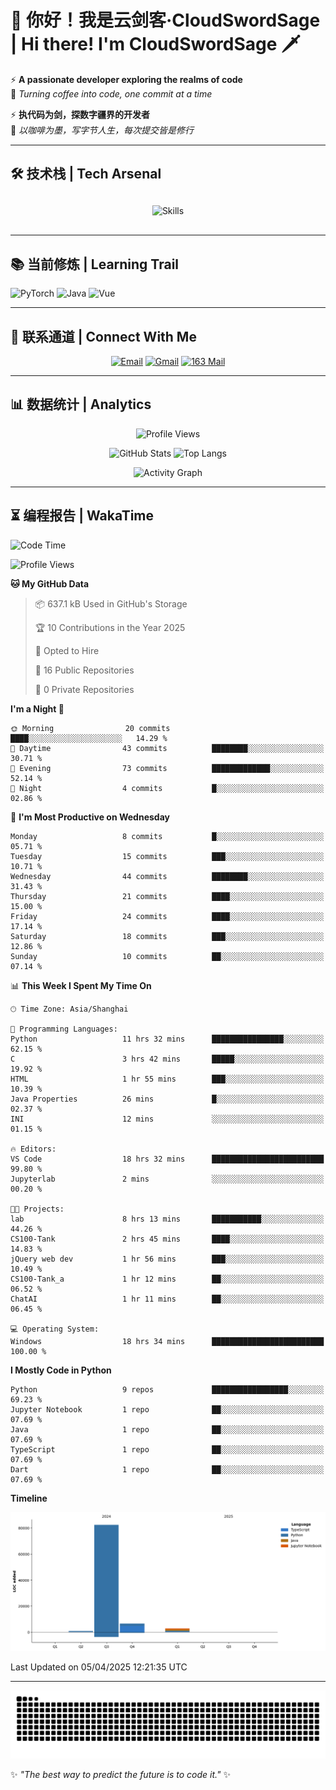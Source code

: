 # 🌊 你好！我是云剑客·CloudSwordSage | Hi there! I'm CloudSwordSage 🗡️

⚡ **A passionate developer exploring the realms of code**  
🌌 *Turning coffee into code, one commit at a time*

⚡ **执代码为剑，探数字疆界的开发者**  
🌌 *以咖啡为墨，写字节人生，每次提交皆是修行*

---

## 🛠️ 技术栈 | Tech Arsenal

<div align="center" style="margin: 20px 0;">
  <img src="https://skillicons.dev/icons?i=python,linux,git,github,html,css,js,ts" alt="Skills" style="height: 50px; margin: 10px;"/>
</div>

---

## 📚 当前修炼 | Learning Trail
  ![PyTorch](https://img.shields.io/badge/PyTorch-EE4C2C?style=flat-square&logo=pytorch&logoColor=white)
  ![Java](https://img.shields.io/badge/Java-007396?style=flat-square&logo=openjdk&logoColor=white)
  ![Vue](https://img.shields.io/badge/Vue.js-4FC08D?style=flat-square&logo=vue.js&logoColor=white)

---

## 📮 联系通道 | Connect With Me
<div align="center">
  
[![Email](https://img.shields.io/badge/QQ%20Mail-1984769759@qq.com-168DEA?style=flat-square&logo=tencentqq)](mailto:1984769759@qq.com)
[![Gmail](https://img.shields.io/badge/Gmail-zlf100518@gmail.com-EA4335?style=flat-square&logo=gmail)](mailto:zlf100518@gmail.com)
[![163 Mail](https://img.shields.io/badge/163-zlf100518@163.com-DC143C?style=flat-square)](mailto:zlf100518@163.com)

</div>

---

## 📊 数据统计 | Analytics

<div align="center">
  
![Profile Views](https://komarev.com/ghpvc/?username=CloudSwordSage&color=blueviolet&style=flat-square)

![GitHub Stats](https://github-readme-stats.vercel.app/api?username=CloudSwordSage&show_icons=true&theme=midnight-purple&hide_border=true&include_all_commits=true)
![Top Langs](https://github-readme-stats.vercel.app/api/top-langs/?username=CloudSwordSage&layout=compact&theme=midnight-purple&hide_border=true)

![Activity Graph](https://github-readme-activity-graph.vercel.app/graph?username=CloudSwordSage&theme=react-dark&hide_border=true&area=true)

</div>

---

## ⏳ 编程报告 | WakaTime
<!--START_SECTION:waka-->
![Code Time](http://img.shields.io/badge/Code%20Time-642%20hrs%2046%20mins-blue)

![Profile Views](http://img.shields.io/badge/Profile%20Views-0-blue)

**🐱 My GitHub Data** 

> 📦 637.1 kB Used in GitHub's Storage 
 > 
> 🏆 10 Contributions in the Year 2025
 > 
> 💼 Opted to Hire
 > 
> 📜 16 Public Repositories 
 > 
> 🔑 0 Private Repositories 
 > 
**I'm a Night 🦉** 

```text
🌞 Morning                20 commits          ████░░░░░░░░░░░░░░░░░░░░░   14.29 % 
🌆 Daytime                43 commits          ████████░░░░░░░░░░░░░░░░░   30.71 % 
🌃 Evening                73 commits          █████████████░░░░░░░░░░░░   52.14 % 
🌙 Night                  4 commits           █░░░░░░░░░░░░░░░░░░░░░░░░   02.86 % 
```
📅 **I'm Most Productive on Wednesday** 

```text
Monday                   8 commits           █░░░░░░░░░░░░░░░░░░░░░░░░   05.71 % 
Tuesday                  15 commits          ███░░░░░░░░░░░░░░░░░░░░░░   10.71 % 
Wednesday                44 commits          ████████░░░░░░░░░░░░░░░░░   31.43 % 
Thursday                 21 commits          ████░░░░░░░░░░░░░░░░░░░░░   15.00 % 
Friday                   24 commits          ████░░░░░░░░░░░░░░░░░░░░░   17.14 % 
Saturday                 18 commits          ███░░░░░░░░░░░░░░░░░░░░░░   12.86 % 
Sunday                   10 commits          ██░░░░░░░░░░░░░░░░░░░░░░░   07.14 % 
```


📊 **This Week I Spent My Time On** 

```text
🕑︎ Time Zone: Asia/Shanghai

💬 Programming Languages: 
Python                   11 hrs 32 mins      ████████████████░░░░░░░░░   62.15 % 
C                        3 hrs 42 mins       █████░░░░░░░░░░░░░░░░░░░░   19.92 % 
HTML                     1 hr 55 mins        ███░░░░░░░░░░░░░░░░░░░░░░   10.39 % 
Java Properties          26 mins             █░░░░░░░░░░░░░░░░░░░░░░░░   02.37 % 
INI                      12 mins             ░░░░░░░░░░░░░░░░░░░░░░░░░   01.15 % 

🔥 Editors: 
VS Code                  18 hrs 32 mins      █████████████████████████   99.80 % 
Jupyterlab               2 mins              ░░░░░░░░░░░░░░░░░░░░░░░░░   00.20 % 

🐱‍💻 Projects: 
lab                      8 hrs 13 mins       ███████████░░░░░░░░░░░░░░   44.26 % 
CS100-Tank               2 hrs 45 mins       ████░░░░░░░░░░░░░░░░░░░░░   14.83 % 
jQuery web dev           1 hr 56 mins        ███░░░░░░░░░░░░░░░░░░░░░░   10.49 % 
CS100-Tank_a             1 hr 12 mins        ██░░░░░░░░░░░░░░░░░░░░░░░   06.52 % 
ChatAI                   1 hr 11 mins        ██░░░░░░░░░░░░░░░░░░░░░░░   06.45 % 

💻 Operating System: 
Windows                  18 hrs 34 mins      █████████████████████████   100.00 % 
```

**I Mostly Code in Python** 

```text
Python                   9 repos             █████████████████░░░░░░░░   69.23 % 
Jupyter Notebook         1 repo              ██░░░░░░░░░░░░░░░░░░░░░░░   07.69 % 
Java                     1 repo              ██░░░░░░░░░░░░░░░░░░░░░░░   07.69 % 
TypeScript               1 repo              ██░░░░░░░░░░░░░░░░░░░░░░░   07.69 % 
Dart                     1 repo              ██░░░░░░░░░░░░░░░░░░░░░░░   07.69 % 
```



**Timeline**

![Lines of Code chart](https://raw.githubusercontent.com/CloudSwordSage/CloudSwordSage/main/assets/bar_graph.png)


 Last Updated on 05/04/2025 12:21:35 UTC
<!--END_SECTION:waka-->

---

<div align="center">
  <img src="./assets/github-snake-dark.svg" alt="Contribution Snake" />
</div>

✨ *"The best way to predict the future is to code it."* ✨
